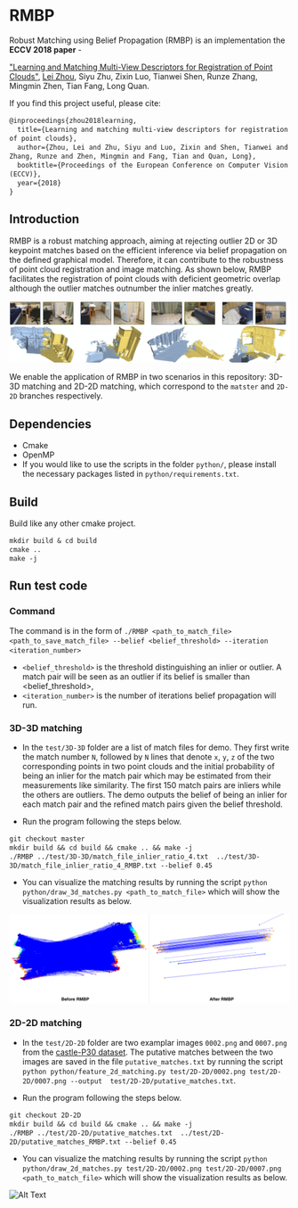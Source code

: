 # RMBP

Robust Matching using Belief Propagation (RMBP) is an implementation the **ECCV 2018 paper** -

["Learning and Matching Multi-View Descriptors for Registration of Point Clouds"](https://arxiv.org/pdf/1807.05653.pdf), [Lei Zhou](https://zlthinker.github.io/), Siyu Zhu, Zixin Luo, Tianwei Shen, Runze Zhang, Mingmin Zhen, Tian Fang, Long Quan.

If you find this project useful, please cite:
```
@inproceedings{zhou2018learning,
  title={Learning and matching multi-view descriptors for registration of point clouds},
  author={Zhou, Lei and Zhu, Siyu and Luo, Zixin and Shen, Tianwei and Zhang, Runze and Zhen, Mingmin and Fang, Tian and Quan, Long},
  booktitle={Proceedings of the European Conference on Computer Vision (ECCV)},
  year={2018}
}
```

## Introduction

RMBP is a robust matching approach, aiming at rejecting outlier 2D or 3D keypoint matches based on the efficient inference via belief propagation on the defined graphical model.
Therefore, it can contribute to the robustness of point cloud registration and image matching. As shown below, RMBP facilitates the registration of point clouds with deficient geometric overlap although the outlier matches outnumber the inlier matches greatly.

![Alt Text](doc/fragments.png)

We enable the application of RMBP in two scenarios in this repository: 3D-3D matching and 2D-2D matching, which correspond to the ```matster``` and ```2D-2D``` branches respectively. 

## Dependencies
* Cmake
* OpenMP
* If you would like to use the scripts in the folder ```python/```, please install the necessary packages listed in ```python/requirements.txt```.

## Build
Build like any other cmake project.

```
mkdir build & cd build
cmake ..
make -j
```

## Run test code

### Command

The command is in the form of ```./RMBP <path_to_match_file> <path_to_save_match_file> --belief <belief_threshold> --iteration <iteration_number>```
* ```<belief_threshold>``` is the threshold distinguishing an inlier or outlier. A match pair will be seen as an outlier if its belief is smaller than <belief_threshold>,
* ```<iteration_number>``` is the number of iterations belief propagation will run.

### 3D-3D matching

* In the `test/3D-3D` folder are a list of match files for demo. They first write the match number `N`, followed by `N` lines that denote `x`, `y`, `z` of the two corresponding points in two point clouds and the initial probability of being an inlier for the match pair which may be estimated from their measurements like similarity.
The first 150 match pairs are inliers while the others are outliers. The demo outputs the belief of being an inlier for each match pair and the refined match pairs given the belief threshold.

* Run the program following the steps below.
```
git checkout master
mkdir build && cd build && cmake .. && make -j
./RMBP ../test/3D-3D/match_file_inlier_ratio_4.txt  ../test/3D-3D/match_file_inlier_ratio_4_RMBP.txt --belief 0.45
```

* You can visualize the matching results by running the script ```python python/draw_3d_matches.py <path_to_match_file>``` which will show the visualization results as below.

![Alt Text](doc/3D-3D.png)


### 2D-2D matching

* In the `test/2D-2D` folder are two examplar images ```0002.png``` and ```0007.png``` from the [castle-P30 dataset](https://icwww.epfl.ch/multiview/denseMVS.html).
The putative matches between the two images are saved in the file ```putative_matches.txt``` by running the script ```python python/feature_2d_matching.py test/2D-2D/0002.png test/2D-2D/0007.png --output  test/2D-2D/putative_matches.txt```.

* Run the program following the steps below.
```
git checkout 2D-2D
mkdir build && cd build && cmake .. && make -j
./RMBP ../test/2D-2D/putative_matches.txt  ../test/2D-2D/putative_matches_RMBP.txt --belief 0.45
```

* You can visualize the matching results by running the script ```python python/draw_2d_matches.py test/2D-2D/0002.png test/2D-2D/0007.png <path_to_match_file>``` which will show the visualization results as below.

![Alt Text](doc/2D-2D.png)
